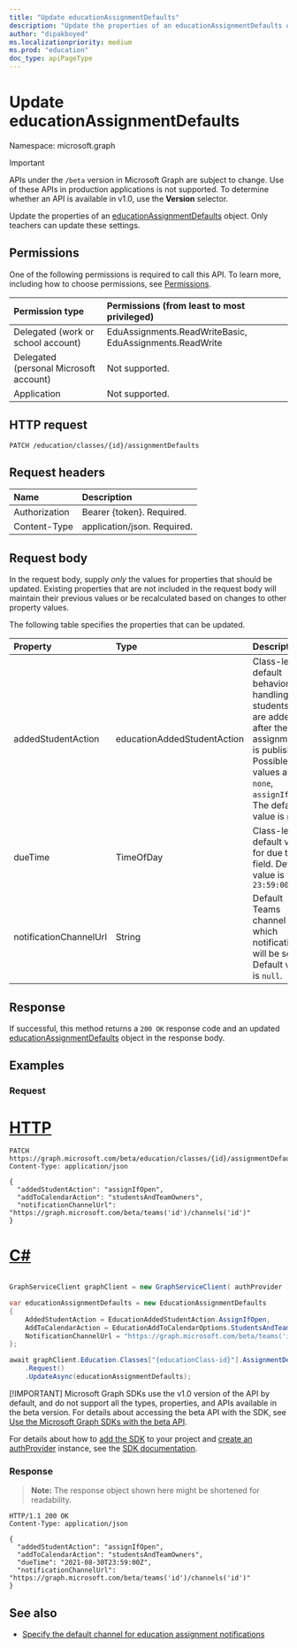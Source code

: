 ```yaml
---
title: "Update educationAssignmentDefaults"
description: "Update the properties of an educationAssignmentDefaults object."
author: "dipakboyed"
ms.localizationpriority: medium
ms.prod: "education"
doc_type: apiPageType
---
```


# Update educationAssignmentDefaults
Namespace: microsoft.graph

> [!IMPORTANT]
> APIs under the `/beta` version in Microsoft Graph are subject to change. Use of these APIs in production applications is not supported. To determine whether an API is available in v1.0, use the **Version** selector.

Update the properties of an [educationAssignmentDefaults](../resources/educationassignmentdefaults.md) object. Only teachers can update these settings.

## Permissions
One of the following permissions is required to call this API. To learn more, including how to choose permissions, see [Permissions](/graph/permissions-reference).

|Permission type|Permissions (from least to most privileged)|
|:---|:---|
|Delegated (work or school account) |  EduAssignments.ReadWriteBasic, EduAssignments.ReadWrite  |
|Delegated (personal Microsoft account) |  Not supported.  |
|Application | Not supported. |

## HTTP request

<!-- {
  "blockType": "ignored"
}
-->
``` http
PATCH /education/classes/{id}/assignmentDefaults
```

## Request headers
|Name|Description|
|:---|:---|
|Authorization|Bearer {token}. Required.|
|Content-Type|application/json. Required.|

## Request body
In the request body, supply *only* the values for properties that should be updated. Existing properties that are not included in the request body will maintain their previous values or be recalculated based on changes to other property values.

The following table specifies the properties that can be updated.

|Property|Type|Description|
|:---|:---|:---|
|addedStudentAction|educationAddedStudentAction|Class-level default behavior for handling students who are added after the assignment is published. Possible values are: `none`, `assignIfOpen`. The default value is `none`.|
|dueTime|TimeOfDay|Class-level default value for due time field. Default value is `23:59:00`|
|notificationChannelUrl|String|Default Teams channel to which notifications will be sent. Default value is `null`.|



## Response

If successful, this method returns a `200 OK` response code and an updated [educationAssignmentDefaults](../resources/educationassignmentdefaults.md) object in the response body.

## Examples

### Request

# [HTTP](#tab/http)
<!-- {
  "blockType": "request",
  "name": "update_educationassignmentdefaults"
}
-->
``` http
PATCH https://graph.microsoft.com/beta/education/classes/{id}/assignmentDefaults
Content-Type: application/json

{
  "addedStudentAction": "assignIfOpen",
  "addToCalendarAction": "studentsAndTeamOwners",
  "notificationChannelUrl": "https://graph.microsoft.com/beta/teams('id')/channels('id')"
}
```

# [C#](#tab/csharp)

```csharp

GraphServiceClient graphClient = new GraphServiceClient( authProvider );

var educationAssignmentDefaults = new EducationAssignmentDefaults
{
	AddedStudentAction = EducationAddedStudentAction.AssignIfOpen,
	AddToCalendarAction = EducationAddToCalendarOptions.StudentsAndTeamOwners,
	NotificationChannelUrl = "https://graph.microsoft.com/beta/teams('id')/channels('id')"
};

await graphClient.Education.Classes["{educationClass-id}"].AssignmentDefaults
	.Request()
	.UpdateAsync(educationAssignmentDefaults);

```


 [!IMPORTANT]
 Microsoft Graph SDKs use the v1.0 version of the API by default, and do not support all the types, properties, and APIs available in the beta version. For details about accessing the beta API with the SDK, see [Use the Microsoft Graph SDKs with the beta API](/graph/sdks/use-beta).

 For details about how to [add the SDK](/graph/sdks/sdk-installation) to your project and [create an authProvider](/graph/sdks/choose-authentication-providers) instance, see the [SDK documentation](/graph/sdks/sdks-overview).

### Response
>**Note:** The response object shown here might be shortened for readability.
<!-- {
  "blockType": "response",
  "truncated": true,
  "@odata.type": "microsoft.graph.educationAssignmentDefaults"
}
-->
``` http
HTTP/1.1 200 OK
Content-Type: application/json

{
  "addedStudentAction": "assignIfOpen",
  "addToCalendarAction": "studentsAndTeamOwners",
  "dueTime": "2021-08-30T23:59:00Z",
  "notificationChannelUrl": "https://graph.microsoft.com/beta/teams('id')/channels('id')"
}
```
## See also

* [Specify the default channel for education assignment notifications](/graph/education-build-notificationchannelurl)
